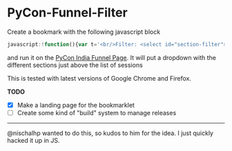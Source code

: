 # PyCon-Funnel-Filter

Create a bookmark with the following javascript block
 
 
```javascript
javascript:!function(){var t='<br/>Filter: <select id="section-filter"><option value="all">All</option>',i=$("ol li");i.each(function(){var i=$(this).text(),e=i.split("—")[0].trim();t+='<option value="'+e+'">'+e+"</option>"}),t+="</select>";var e=$("table.listing tbody.link");$("h2#sessions").after(t),$("#section-filter").change(function(){var t=$(this).attr("value").trim(),i=[];"ALL"==t.toUpperCase()?i=e:e.each(function(){var e=$(this).find("tr:eq(1)").find("td:eq(3)").text();e.trim().toUpperCase()==t.trim().toUpperCase()&&i.push($(this))}),$("table.listing tbody.link").remove(),$("table.listing").append(i)})}();
```

and run it on the [PyCon India Funnel Page](http://in.pycon.org/funnel/2014/). It will put a dropdown with the different sections just above the list of sessions

This is tested with latest versions of Google Chrome and Firefox.

**TODO**
- [X] Make a landing page for the bookmarklet
- [ ] Create some kind of "build" system to manage releases

---

@nischalhp wanted to do this, so kudos to him for the idea. I just quickly hacked it up in JS.

